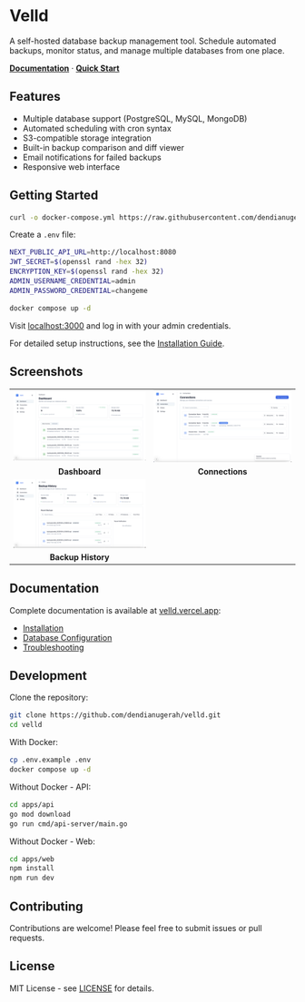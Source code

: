 # Velld

A self-hosted database backup management tool. Schedule automated backups, monitor status, and manage multiple databases from one place.

**[Documentation](https://velld.vercel.app)** · **[Quick Start](https://velld.vercel.app/docs/quick-start)**

## Features

- Multiple database support (PostgreSQL, MySQL, MongoDB)
- Automated scheduling with cron syntax
- S3-compatible storage integration
- Built-in backup comparison and diff viewer
- Email notifications for failed backups
- Responsive web interface

## Getting Started

```bash
curl -o docker-compose.yml https://raw.githubusercontent.com/dendianugerah/velld/main/docker-compose.prebuilt.yml
```

Create a `.env` file:

```bash
NEXT_PUBLIC_API_URL=http://localhost:8080
JWT_SECRET=$(openssl rand -hex 32)
ENCRYPTION_KEY=$(openssl rand -hex 32)
ADMIN_USERNAME_CREDENTIAL=admin
ADMIN_PASSWORD_CREDENTIAL=changeme
```

```bash
docker compose up -d
```

Visit [localhost:3000](http://localhost:3000) and log in with your admin credentials.

For detailed setup instructions, see the [Installation Guide](https://velld.vercel.app/docs/installation).

## Screenshots

<table>
  <tr>
    <td><img src="docs/images/dashboard.png" alt="Dashboard" /></td>
    <td><img src="docs/images/connections.png" alt="Connections" /></td>
  </tr>
  <tr>
    <td align="center"><b>Dashboard</b></td>
    <td align="center"><b>Connections</b></td>
  </tr>
  <tr>
    <td><img src="docs/images/history.png" alt="History" /></td>
    <td></td>
  </tr>
  <tr>
    <td align="center"><b>Backup History</b></td>
    <td></td>
  </tr>
</table>

## Documentation

Complete documentation is available at [velld.vercel.app](https://velld.vercel.app):

- [Installation](https://velld.vercel.app/docs/installation)
- [Database Configuration](https://velld.vercel.app/docs/databases)
- [Troubleshooting](https://velld.vercel.app/docs/troubleshooting)

## Development

Clone the repository:

```bash
git clone https://github.com/dendianugerah/velld.git
cd velld
```

With Docker:

```bash
cp .env.example .env
docker compose up -d
```

Without Docker - API:

```bash
cd apps/api
go mod download
go run cmd/api-server/main.go
```

Without Docker - Web:

```bash
cd apps/web
npm install
npm run dev
```

## Contributing

Contributions are welcome! Please feel free to submit issues or pull requests.

## License

MIT License - see [LICENSE](LICENSE) for details.